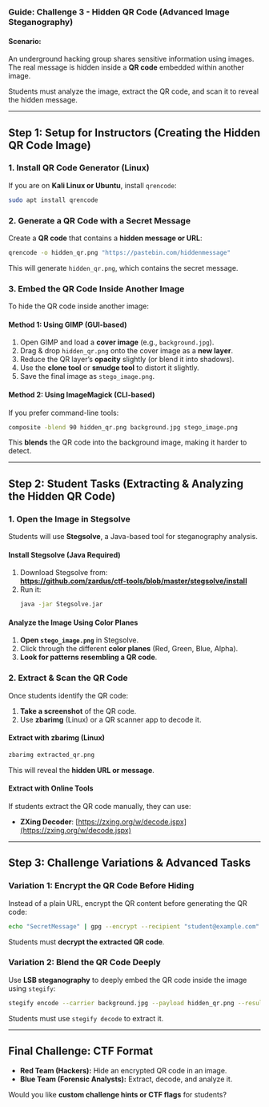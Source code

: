 ### **Guide: Challenge 3 - Hidden QR Code (Advanced Image Steganography)**  

#### **Scenario:**  
An underground hacking group shares sensitive information using images. The real message is hidden inside a **QR code** embedded within another image.  

Students must analyze the image, extract the QR code, and scan it to reveal the hidden message.  

---

## **Step 1: Setup for Instructors (Creating the Hidden QR Code Image)**  

### **1. Install QR Code Generator (Linux)**
If you are on **Kali Linux or Ubuntu**, install `qrencode`:
```bash
sudo apt install qrencode
```

### **2. Generate a QR Code with a Secret Message**  
Create a **QR code** that contains a **hidden message or URL**:
```bash
qrencode -o hidden_qr.png "https://pastebin.com/hiddenmessage"
```
This will generate `hidden_qr.png`, which contains the secret message.

### **3. Embed the QR Code Inside Another Image**  
To hide the QR code inside another image:

#### **Method 1: Using GIMP (GUI-based)**
1. Open GIMP and load a **cover image** (e.g., `background.jpg`).
2. Drag & drop `hidden_qr.png` onto the cover image as a **new layer**.
3. Reduce the QR layer’s **opacity** slightly (or blend it into shadows).
4. Use the **clone tool** or **smudge tool** to distort it slightly.
5. Save the final image as `stego_image.png`.

#### **Method 2: Using ImageMagick (CLI-based)**
If you prefer command-line tools:
```bash
composite -blend 90 hidden_qr.png background.jpg stego_image.png
```
This **blends** the QR code into the background image, making it harder to detect.

---

## **Step 2: Student Tasks (Extracting & Analyzing the Hidden QR Code)**  

### **1. Open the Image in Stegsolve**
Students will use **Stegsolve**, a Java-based tool for steganography analysis.

#### **Install Stegsolve (Java Required)**
1. Download Stegsolve from:  
   **https://github.com/zardus/ctf-tools/blob/master/stegsolve/install**
2. Run it:
   ```bash
   java -jar Stegsolve.jar
   ```

#### **Analyze the Image Using Color Planes**
1. **Open `stego_image.png`** in Stegsolve.
2. Click through the different **color planes** (Red, Green, Blue, Alpha).
3. **Look for patterns resembling a QR code**.

### **2. Extract & Scan the QR Code**
Once students identify the QR code:
1. **Take a screenshot** of the QR code.
2. Use **zbarimg** (Linux) or a QR scanner app to decode it.

#### **Extract with zbarimg (Linux)**
```bash
zbarimg extracted_qr.png
```
This will reveal the **hidden URL or message**.

#### **Extract with Online Tools**
If students extract the QR code manually, they can use:  
- **ZXing Decoder**: [https://zxing.org/w/decode.jspx](https://zxing.org/w/decode.jspx)

---

## **Step 3: Challenge Variations & Advanced Tasks**  

### **Variation 1: Encrypt the QR Code Before Hiding**
Instead of a plain URL, encrypt the QR content before generating the QR code:
```bash
echo "SecretMessage" | gpg --encrypt --recipient "student@example.com" | qrencode -o encrypted_qr.png
```
Students must **decrypt the extracted QR code**.

### **Variation 2: Blend the QR Code Deeply**
Use **LSB steganography** to deeply embed the QR code inside the image using `stegify`:
```bash
stegify encode --carrier background.jpg --payload hidden_qr.png --result deep_stego.png
```
Students must use `stegify decode` to extract it.

---

## **Final Challenge: CTF Format**
- **Red Team (Hackers):** Hide an encrypted QR code in an image.  
- **Blue Team (Forensic Analysts):** Extract, decode, and analyze it.  

Would you like **custom challenge hints or CTF flags** for students?
